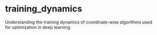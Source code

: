 # training_dynamics

Understanding the training dynamics of coordinate-wise algorithms used for optimization in deep learning
